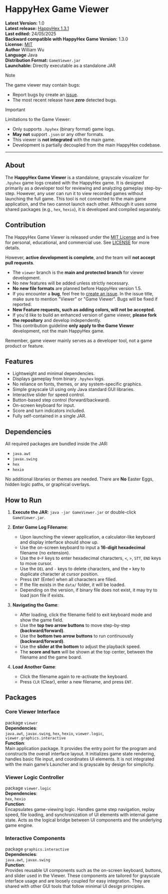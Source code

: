 # HappyHex Game Viewer

**Latest Version:** 1.0  
**Latest release:** [HappyHex 1.3.1](https://github.com/williamwutq/game_HappyHex/releases/tag/v1.3.1)  
**Last edited:** 24/05/2025  
**Backward compatible with HappyHex Game Version:** 1.3.0  
**License:** [MIT](LICENSE)  
**Author** William Wu  
**Language** Java  
**Distribution Format:** `GameViewer.jar`  
**Launchable:** Directly executable as a standalone JAR

> [!NOTE]
> The game viewer may contain bugs:  
> - Report bugs by create an [issue](https://github.com/williamwutq/game_HappyHex/issues).
> - The most recent release have ***zero*** detected bugs.

> [!IMPORTANT]
> Limitations to the Game Viewer:  
> - Only supports `.hpyhex` (binary format) game logs.
> - **May not** support `.json` or any other formats.
> - This viewer is **not integrated** with the main game.
> - Development is partially decoupled from the main HappyHex codebase.

---

## About
The **HappyHex Game Viewer** is a standalone, grayscale visualizer for `.hpyhex` game logs created with the HappyHex game.
It is designed primarily as a developer tool for reviewing and analyzing gameplay step-by-step. However, any user can run
it to view recorded games without launching the full game. This tool is not connected to the main game application, and
the two cannot launch each other. Although it uses some shared packages (e.g., `hex`, `hexio`), it is developed and
compiled separately.

## Contribution

The HappyHex Game Viewer is released under the [MIT License](https://opensource.org/licenses/MIT) and is free for
personal, educational, and commercial use. See [LICENSE](LICENSE) for more details.  

However, **active development is complete**, and the team will **not accept pull requests**.  

- The `viewer` branch is the **main and protected branch** for viewer development.  
- No new features will be added unless strictly necessary.  
- **No new file formats** are planned before HappyHex version 1.5.  
- If you encounter a **bug**, feel free to [create an issue](https://github.com/williamwutq/game_HappyHex/issues).
  In the issue title, make sure to mention "Viewer" or "Game Viewer". Bugs will be fixed if reported.  
- **New Feature requests, such as adding colors, will not be accepted.**  
- If you'd like to build an enhanced version of game viewer, **please fork the repository** and develop independently.  
- This contribution guideline **only apply to the Game Viewer** development, not the main HappyHex game.  

Remember, game viewer mainly serves as a developer tool, not a game product or feature.  

## Features

- Lightweight and minimal dependencies.
- Displays gameplay from binary `.hpyhex` logs.
- No reliance on fonts, themes, or any system-specific graphics.
- Simple grayscale UI using only Java standard GUI libraries.
- Interactive slider for speed control.
- Button-based step control (forward/backward).
- On-screen keyboard for input.
- Score and turn indicators included.
- Fully self-contained in a single JAR.

## Dependencies

All required packages are bundled inside the JAR:

- `java.awt`
- `javax.swing`
- `hex`
- `hexio`

No additional libraries or themes are needed. There are **No** Easter Eggs, hidden logic paths, or graphical overlays.

## How to Run

1. **Execute the JAR**:
   ```java -jar GameViewer.jar```
   or double-click `GameViewer.jar`.

2. **Enter Game Log Filename**:
    - Upon launching the viewer application, a calculator-like keyboard and display interface should show up.
    - Use the on-screen keyboard to input a **16-digit hexadecimal** filename (no extension).
    - Use the `0`-`F` keys to enter hexadecimal characters, `<`, `>`, `STT`, `END` keys to move cursor.
    - Use the `DEL` and `-` keys to delete characters, and the `+` key to duplicate character at cursor position.
    - Press `ENT` (Enter) when all characters are filled.
    - If the file exists in the `data/` folder, it will be loaded.
    - Depending on the version, if binary file does not exist, it may try to load json file if exists.

3. **Navigating the Game**:
    - After loading, click the filename field to exit keyboard mode and show the game field.
    - Use the **top two arrow buttons** to move step-by-step **(backward/forward)**.
    - Use the **bottom two arrow buttons** to run continuously **(backward/forward)**.
    - Use the **slider at the bottom** to adjust the playback speed.
    - The **score and turn** will be shown at the top center, between the filename and the game board.

4. **Load Another Game**:
    - Click the filename again to re-activate the keyboard.
    - Press `CLR` (Clear), enter a new filename, and press `ENT`.

## Packages

### Core Viewer Interface
package `viewer`  
**Dependencies**:  
`java.awt`, `javax.swing`, `hex`, `hexio`, `viewer.logic`, `viewer.graphics.interactive`  
**Function**:  
Main application package. It provides the entry point for the program and constructs the overall interface layout.
It initializes game state rendering, handles basic file input, and coordinates UI elements. It is not integrated
with the main game’s Launcher and is grayscale by design for simplicity.

### Viewer Logic Controller
package `viewer.logic`  
**Dependencies**:  
`hex`, `hexio`  
**Function**:  
Encapsulates game-viewing logic. Handles game step navigation, replay speed, file loading, and synchronization of
UI elements with internal game state. Acts as the logical bridge between UI components and the underlying game engine.

### Interactive Components
package `graphics.interactive`  
**Dependencies**:  
`java.awt`, `javax.swing`  
**Function**:  
Provides reusable UI components such as the on-screen keyboard, buttons, and slider used in the Viewer. These
components are tailored for grayscale interface usage and are loosely coupled for easy integration. They are
shared with other GUI tools that follow minimal UI design principles.